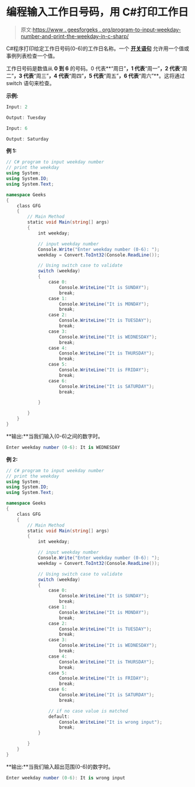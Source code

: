 # 编程输入工作日号码，用 C#打印工作日

> 原文:[https://www . geesforgeks . org/program-to-input-weekday-number-and-print-the-weekday-in-c-sharp/](https://www.geeksforgeeks.org/program-to-input-weekday-number-and-print-the-weekday-in-c-sharp/)

C#程序打印给定工作日号码(0-6)的工作日名称。一个 **[开关语句](https://www.geeksforgeeks.org/switch-statement-in-c-sharp/)** 允许用一个值或事例列表检查一个值。

工作日号码是数值从 **0 到 6** 的号码。0 代表**“周日”**，1 代表**“周一”**，2 代表**“周二”**，3 代表**“周三”**，4 代表**“周四”**，5 代表**“周五”**，6 代表**“周六”**。这将通过 switch 语句来检查。

**示例:**

```cs
Input: 2

Output: Tuesday

Input: 6

Output: Saturday 

```

**例 1:**

```cs
// C# program to input weekday number 
// print the weekday
using System;
using System.IO;
using System.Text;

namespace Geeks
{
    class GFG
    {
        // Main Method 
        static void Main(string[] args)
        {
            int weekday;

            // input weekday number
            Console.Write("Enter weekday number (0-6): ");
            weekday = Convert.ToInt32(Console.ReadLine());

            // Using switch case to validate
            switch (weekday)
            {
                case 0:
                    Console.WriteLine("It is SUNDAY");
                    break;
                case 1:
                    Console.WriteLine("It is MONDAY");
                    break;
                case 2:
                    Console.WriteLine("It is TUESDAY");
                    break;
                case 3:
                    Console.WriteLine("It is WEDNESDAY");
                    break;
                case 4:
                    Console.WriteLine("It is THURSDAY");
                    break;
                case 5:
                    Console.WriteLine("It is FRIDAY");
                    break;
                case 6:
                    Console.WriteLine("It is SATURDAY");
                    break;

            }

        }
    }
}
```

**输出:**当我们输入(0-6)之间的数字时。

```cs
Enter weekday number (0-6): It is WEDNESDAY
```

**例 2:**

```cs
// C# program to input weekday number 
// print the weekday
using System;
using System.IO;
using System.Text;

namespace Geeks
{
    class GFG
    {
        // Main Method 
        static void Main(string[] args)
        {
            int weekday;

            // input weekday number
            Console.Write("Enter weekday number (0-6): ");
            weekday = Convert.ToInt32(Console.ReadLine());

            // Using switch case to validate
            switch (weekday)
            {
                case 0:
                    Console.WriteLine("It is SUNDAY");
                    break;
                case 1:
                    Console.WriteLine("It is MONDAY");
                    break;
                case 2:
                    Console.WriteLine("It is TUESDAY");
                    break;
                case 3:
                    Console.WriteLine("It is WEDNESDAY");
                    break;
                case 4:
                    Console.WriteLine("It is THURSDAY");
                    break;
                case 5:
                    Console.WriteLine("It is FRIDAY");
                    break;
                case 6:
                    Console.WriteLine("It is SATURDAY");
                    break;

                // if no case value is matched
                default:
                    Console.WriteLine("It is wrong input");
                    break;
            }

        }
    }
}
```

**输出:**当我们输入超出范围(0-6)的数字时。

```cs
Enter weekday number (0-6): It is wrong input
```